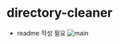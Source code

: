 # directory-cleaner
- readme 작성 필요
![main](https://github.com/user-attachments/assets/2bc26459-8b94-4ac5-8d89-532fe8126a5e)
